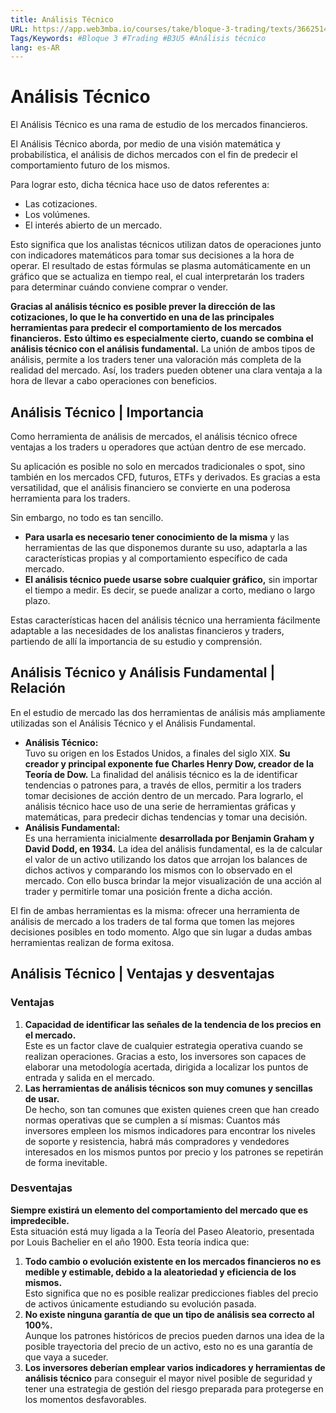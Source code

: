 ```yaml
---
title: Análisis Técnico
URL: https://app.web3mba.io/courses/take/bloque-3-trading/texts/36625145-u5-01-i-analisis-tecnico
Tags/Keywords: #Bloque 3 #Trading #B3U5 #Análisis técnico
lang: es-AR
---
```

# Análisis Técnico
El Análisis Técnico es una rama de estudio de los mercados financieros.

El Análisis Técnico aborda, por medio de una visión matemática y probabilística, el análisis de dichos mercados con el fin de predecir el comportamiento futuro de los mismos.

Para lograr esto, dicha técnica hace uso de datos referentes a: 
- Las cotizaciones.
- Los volúmenes. 
- El interés abierto de un mercado.

Esto significa que los analistas técnicos utilizan datos de operaciones junto con indicadores matemáticos para tomar sus decisiones a la hora de operar. El resultado de estas fórmulas se plasma automáticamente en un gráfico que se actualiza en tiempo real, el cual interpretarán los traders para determinar cuándo conviene comprar o vender.

**Gracias al análisis técnico es posible prever la dirección de las cotizaciones, lo que le ha convertido en una de las principales herramientas para predecir el comportamiento de los mercados financieros.** **Esto último es especialmente cierto, cuando se combina el análisis técnico con el análisis fundamental.** La unión de ambos tipos de análisis, permite a los traders tener una valoración más completa de la realidad del mercado. Así, los traders pueden obtener una clara ventaja a la hora de llevar a cabo operaciones con beneficios.

## Análisis Técnico | Importancia
Como herramienta de análisis de mercados, el análisis técnico ofrece ventajas a los traders u operadores que actúan dentro de ese mercado. 

Su aplicación es posible no solo en mercados tradicionales o spot, sino también en los mercados CFD, futuros, ETFs y derivados. Es gracias a esta versatilidad, que el análisis financiero se convierte en una poderosa herramienta para los traders. 

Sin embargo, no todo es tan sencillo. 

- **Para usarla es necesario tener conocimiento de la misma** y las herramientas de las que disponemos durante su uso, adaptarla a las características propias y al comportamiento específico de cada mercado. 
- **El análisis técnico puede usarse sobre cualquier gráfico,** sin importar el tiempo a medir. Es decir, se puede analizar a corto, mediano o largo plazo. 

Estas características hacen del análisis técnico una herramienta fácilmente adaptable a las necesidades de los analistas financieros y traders, partiendo de allí la importancia de su estudio y comprensión. 

## Análisis Técnico y Análisis Fundamental | Relación
En el estudio de mercado las dos herramientas de análisis más ampliamente utilizadas son el Análisis Técnico y el Análisis Fundamental. 

- **Análisis Técnico:**  
    Tuvo su origen en los Estados Unidos, a finales del siglo XIX. **Su creador y principal exponente fue Charles Henry Dow, creador de la Teoría de Dow.** La finalidad del análisis técnico es la de identificar tendencias o patrones para, a través de ellos, permitir a los traders tomar decisiones de acción dentro de un mercado. Para lograrlo, el análisis técnico hace uso de una serie de herramientas gráficas y matemáticas, para predecir dichas tendencias y tomar una decisión.
- **Análisis Fundamental:**  
    Es una herramienta inicialmente **desarrollada por Benjamin Graham y David Dodd, en 1934.** La idea del análisis fundamental, es la de calcular el valor de un activo utilizando los datos que arrojan los balances de dichos activos y comparando los mismos con lo observado en el mercado. Con ello busca brindar la mejor visualización de una acción al trader y permitirle tomar una posición frente a dicha acción.

El fin de ambas herramientas es la misma: ofrecer una herramienta de análisis de mercado a los traders de tal forma que tomen las mejores decisiones posibles en todo momento. Algo que sin lugar a dudas ambas herramientas realizan de forma exitosa.

## Análisis Técnico | Ventajas y desventajas
### Ventajas
1. **Capacidad de identificar las señales de la tendencia de los precios en el mercado.**  
    Este es un factor clave de cualquier estrategia operativa cuando se realizan operaciones. Gracias a esto, los inversores son capaces de elaborar una metodología acertada, dirigida a localizar los puntos de entrada y salida en el mercado.
2. **Las herramientas de análisis técnicos son muy comunes y sencillas de usar.**  
    De hecho, son tan comunes que existen quienes creen que han creado normas operativas que se cumplen a sí mismas: Cuantos más inversores empleen los mismos indicadores para encontrar los niveles de soporte y resistencia, habrá más compradores y vendedores interesados en los mismos puntos por precio y los patrones se repetirán de forma inevitable.

### Desventajas
**Siempre existirá un elemento del comportamiento del mercado que es impredecible.**  
Esta situación está muy ligada a la Teoría del Paseo Aleatorio, presentada por Louis Bachelier en el año 1900. Esta teoría indica que:

1. **Todo cambio o evolución existente en los mercados financieros no es medible y estimable, debido a la aleatoriedad y eficiencia de los mismos.**   
    Esto significa que no es posible realizar predicciones fiables del precio de activos únicamente estudiando su evolución pasada.
2. **No existe ninguna garantía de que un tipo de análisis sea correcto al 100%.**  
    Aunque los patrones históricos de precios pueden darnos una idea de la posible trayectoria del precio de un activo, esto no es una garantía de que vaya a suceder.
3. **Los inversores deberían emplear varios indicadores y herramientas de análisis técnico** para conseguir el mayor nivel posible de seguridad y tener una estrategia de gestión del riesgo preparada para protegerse en los momentos desfavorables.